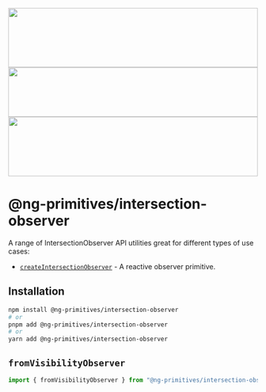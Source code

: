 <p align="center">
  <img width="100%" src="https://github.com/angular/angular/blob/main/aio/src/assets/images/logos/angular/angular.png?raw=true" width="120px" height="120px">
  <img width="100%" src="https://upload.wikimedia.org/wikipedia/commons/thumb/9/9e/Plus_symbol.svg/500px-Plus_symbol.svg.png" width="100px" height="100px">
  <img width="100%" src="https://www.svgrepo.com/download/139/traffic-light.svg" width="95px" height="120px">
</p>


# @ng-primitives/intersection-observer


A range of IntersectionObserver API utilities great for different types of use cases:



- [`createIntersectionObserver`](#createIntersectionObserver) - A reactive observer primitive.


## Installation

```bash
npm install @ng-primitives/intersection-observer
# or
pnpm add @ng-primitives/intersection-observer
# or
yarn add @ng-primitives/intersection-observer
```


## `fromVisibilityObserver`

```ts
import { fromVisibilityObserver } from "@ng-primitives/intersection-observer";

```
